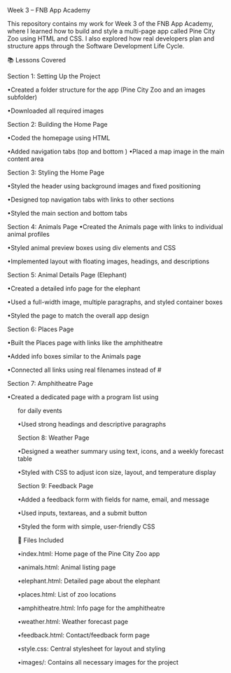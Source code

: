 Week 3 – FNB App Academy

This repository contains my work for Week 3 of the FNB App Academy, where I learned how to build and style a multi-page app called Pine City Zoo using HTML and CSS. I also explored how real developers plan and structure apps through the Software Development Life Cycle.

📚 Lessons Covered

Section 1: Setting Up the Project

•Created a folder structure for the app (Pine City Zoo and an images subfolder)
 
•Downloaded all required images

Section 2: Building the Home Page

•Coded the homepage using HTML

•Added navigation tabs (top and bottom
)
•Placed a map image in the main content area

Section 3: Styling the Home Page

•Styled the header using background images and fixed positioning

•Designed top navigation tabs with links to other sections

•Styled the main section and bottom tabs

Section 4: Animals Page
•Created the Animals page with links to individual animal profiles

•Styled animal preview boxes using div elements and CSS

•Implemented layout with floating images, headings, and descriptions

Section 5: Animal Details Page (Elephant)

•Created a detailed info page for the elephant

•Used a full-width image, multiple paragraphs, and styled container boxes

•Styled the page to match the overall app design

Section 6: Places Page

•Built the Places page with links like the amphitheatre

•Added info boxes similar to the Animals page

•Connected all links using real filenames instead of #

Section 7: Amphitheatre Page

•Created a dedicated page with a program list using <ul> for daily events

•Used strong headings and descriptive paragraphs

Section 8: Weather Page

•Designed a weather summary using text, icons, and a weekly forecast table

•Styled with CSS to adjust icon size, layout, and temperature display

Section 9: Feedback Page

•Added a feedback form with fields for name, email, and message

•Used inputs, textareas, and a submit button

	
 •Styled the form with simple, user-friendly CSS

📁 Files Included

•index.html: Home page of the Pine City Zoo app

•animals.html: Animal listing page

•elephant.html: Detailed page about the elephant

•places.html: List of zoo locations

•amphitheatre.html: Info page for the amphitheatre

•weather.html: Weather forecast page

•feedback.html: Contact/feedback form page

•style.css: Central stylesheet for layout and styling

•images/: Contains all necessary images for the project
